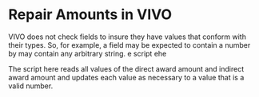 # Repair Amounts in VIVO

VIVO does not check fields to insure they have values that conform with
their types.  So, for example, a field may be expected to contain a number
by may contain any arbitrary string.
e script 
ehe

The script here reads all values of the direct award amount and indirect
award amount and updates each value as necessary to a value that is a 
valid number.

